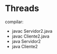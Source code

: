 # Threads

compilar:
  - javac Servidor2.java
  - javac Cliente2.java
  - java Servidor2
  - java Cliente2

